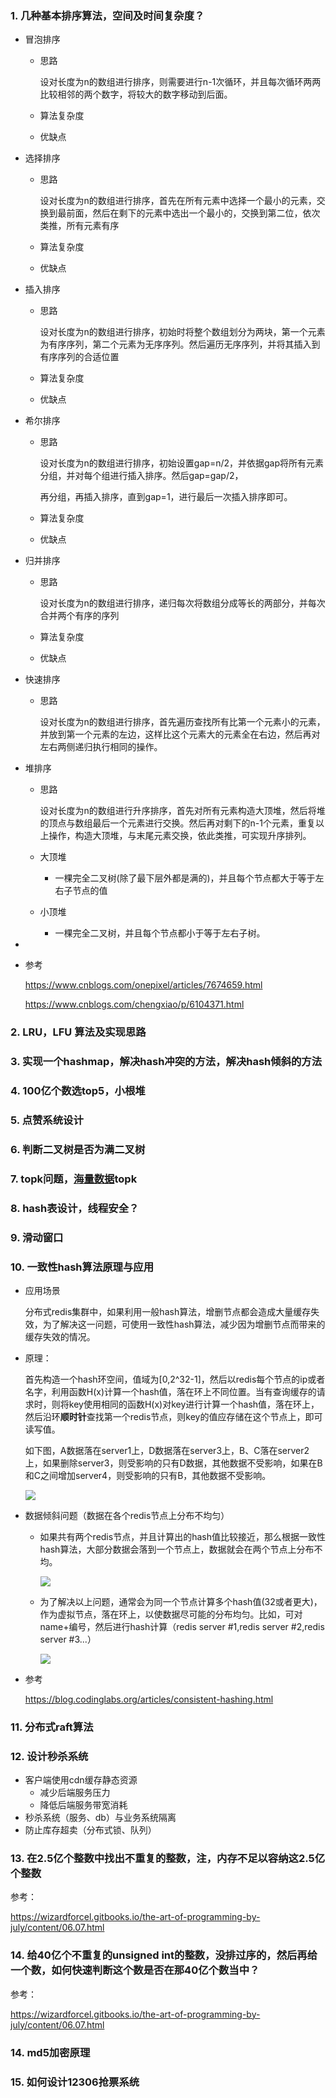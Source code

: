 ### 1. 几种基本排序算法，空间及时间复杂度？

+ 冒泡排序

  + 思路

    设对长度为n的数组进行排序，则需要进行n-1次循环，并且每次循环两两比较相邻的两个数字，将较大的数字移动到后面。

  + 算法复杂度

  + 优缺点

+ 选择排序

  + 思路

    设对长度为n的数组进行排序，首先在所有元素中选择一个最小的元素，交换到最前面，然后在剩下的元素中选出一个最小的，交换到第二位，依次类推，所有元素有序

  + 算法复杂度

  + 优缺点

+ 插入排序

  + 思路

    设对长度为n的数组进行排序，初始时将整个数组划分为两块，第一个元素为有序序列，第二个元素为无序序列。然后遍历无序序列，并将其插入到有序序列的合适位置

  + 算法复杂度

  + 优缺点

+ 希尔排序

  + 思路

    设对长度为n的数组进行排序，初始设置gap=n/2，并依据gap将所有元素分组，并对每个组进行插入排序。然后gap=gap/2，

    再分组，再插入排序，直到gap=1，进行最后一次插入排序即可。

  + 算法复杂度

  + 优缺点

+ 归并排序

  + 思路

    设对长度为n的数组进行排序，递归每次将数组分成等长的两部分，并每次合并两个有序的序列

  + 算法复杂度

  + 优缺点

+ 快速排序

  + 思路

    设对长度为n的数组进行排序，首先遍历查找所有比第一个元素小的元素，并放到第一个元素的左边，这样比这个元素大的元素全在右边，然后再对左右两侧递归执行相同的操作。

+ 堆排序

  + 思路

    设对长度为n的数组进行升序排序，首先对所有元素构造大顶堆，然后将堆的顶点与数组最后一个元素进行交换。然后再对剩下的n-1个元素，重复以上操作，构造大顶堆，与末尾元素交换，依此类推，可实现升序排列。

  + 大顶堆

    + 一棵完全二叉树(除了最下层外都是满的)，并且每个节点都大于等于左右子节点的值

  + 小顶堆

    + 一棵完全二叉树，并且每个节点都小于等于左右子树。

+ 

+ 参考

  https://www.cnblogs.com/onepixel/articles/7674659.html

  https://www.cnblogs.com/chengxiao/p/6104371.html



### 2. LRU，LFU 算法及实现思路



### 3. 实现一个hashmap，解决hash冲突的方法，解决hash倾斜的方法



### 4. 100亿个数选top5，小根堆



### 5. 点赞系统设计



### 6. 判断二叉树是否为满二叉树



### 7. topk问题，[海量数据](https://www.nowcoder.com/jump/super-jump/word?word=海量数据)topk



### 8. hash表设计，线程安全？



### 9. 滑动窗口



### 10. 一致性hash算法原理与应用

+ 应用场景

  分布式redis集群中，如果利用一般hash算法，增删节点都会造成大量缓存失效，为了解决这一问题，可使用一致性hash算法，减少因为增删节点而带来的缓存失效的情况。

+ 原理：

  首先构造一个hash环空间，值域为[0,2^32-1]，然后以redis每个节点的ip或者名字，利用函数H(x)计算一个hash值，落在环上不同位置。当有查询缓存的请求时，则将key使用相同的函数H(x)对key进行计算一个hash值，落在环上，然后沿环**顺时针**查找第一个redis节点，则key的值应存储在这个节点上，即可读写值。

  如下图，A数据落在server1上，D数据落在server3上，B、C落在server2上，如果删除server3，则受影响的只有D数据，其他数据不受影响，如果在B和C之间增加server4，则受影响的只有B，其他数据不受影响。

  

  ![](../images/yzxhash.png)

+ 数据倾斜问题（数据在各个redis节点上分布不均匀）

  + 如果共有两个redis节点，并且计算出的hash值比较接近，那么根据一致性hash算法，大部分数据会落到一个节点上，数据就会在两个节点上分布不均。

    ![](../images/yzxhashqingxie.png)

  + 为了解决以上问题，通常会为同一个节点计算多个hash值(32或者更大)，作为虚拟节点，落在环上，以使数据尽可能的分布均匀。比如，可对name+编号，然后进行hash计算（redis server #1,redis server #2,redis server #3...）

    ![](../images/yzxhashxuni.png)

+ 参考

  https://blog.codinglabs.org/articles/consistent-hashing.html

### 11. 分布式raft算法



### 12. 设计秒杀系统

+ 客户端使用cdn缓存静态资源
  + 减少后端服务压力
  + 降低后端服务带宽消耗
+ 秒杀系统（服务、db）与业务系统隔离
+ 防止库存超卖（分布式锁、队列）



### 13. 在2.5亿个整数中找出不重复的整数，注，内存不足以容纳这2.5亿个整数



参考：

https://wizardforcel.gitbooks.io/the-art-of-programming-by-july/content/06.07.html

### 14. 给40亿个不重复的unsigned int的整数，没排过序的，然后再给一个数，如何快速判断这个数是否在那40亿个数当中？



参考：

https://wizardforcel.gitbooks.io/the-art-of-programming-by-july/content/06.07.html



### 14. md5加密原理



### 15. 如何设计12306抢票系统























